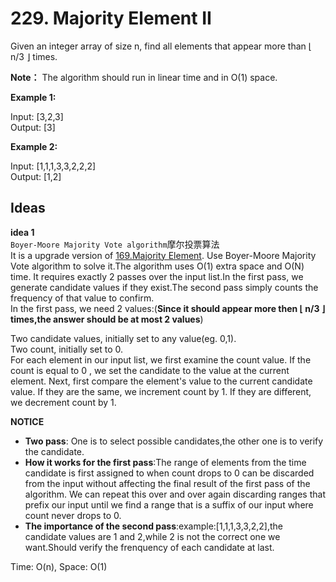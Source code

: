 # 229. Majority Element II  
  
Given an integer array of size n, find all elements that appear more than ⌊ n/3 ⌋ times.  

**Note：** The algorithm should run in linear time and in O(1) space.     

**Example 1:**

Input: [3,2,3]   
Output: [3]   

**Example 2:**  

Input: [1,1,1,3,3,2,2,2]    
Output: [1,2]     

## Ideas  
**idea 1**   
`Boyer-Moore Majority Vote algorithm`摩尔投票算法        
It is a upgrade version of [169.Majority Element](https://github.com/JingRachaelZhu/CrackLeetcode/tree/JingRachaelZhu-patch-1/Array/169.%20Majority%20Element).
Use Boyer-Moore Majority Vote algorithm to solve it.The algorithm uses O(1) extra space and O(N) time. It requires exactly 2 passes over the input list.In the first pass, we generate candidate values if they exist.The second pass simply counts the frequency of that value to confirm.   
In the first pass, we need 2 values:(**Since it should appear more then ⌊ n/3 ⌋ times,the answer should be at most 2 values**)

Two candidate values, initially set to any value(eg. 0,1).     
Two count, initially set to 0.      
For each element in our input list, we first examine the count value. If the count is equal to 0 , we set the candidate to the value at the current element. Next, first compare the element's value to the current candidate value. If they are the same, we increment count by 1. If they are different, we decrement count by 1. 

**NOTICE**      
* **Two pass**: One is to select possible candidates,the other one is to verify the candidate.            
* **How it works for the first pass**:The range of elements from the time candidate is first assigned to when count drops to 0 can be discarded from the input without affecting the final result of the first pass of the algorithm. We can repeat this over and over again discarding ranges that prefix our input until we find a range that is a suffix of our input where count never drops to 0.          
* **The importance of the second pass**:example:[1,1,1,3,3,2,2],the candidate values are 1 and 2,while 2 is not the correct one we want.Should verify the frenquency of each candidate at last.     

Time: O(n), Space: O(1)      



